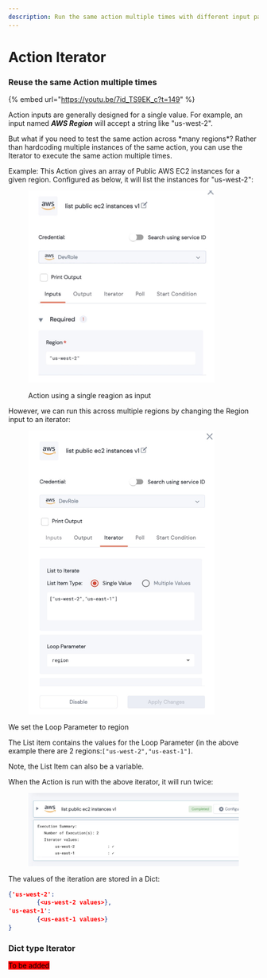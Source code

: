 ```yaml
---
description: Run the same action multiple times with different input parameters
---
```


# Action Iterator

### Reuse the same Action multiple times

{% embed url="https://youtu.be/7id_TS9EK_c?t=149" %}

Action inputs are generally designed for a single value. For example, an input named _**AWS Region**_ will accept a string like "us-west-2". &#x20;

But what if you need to test the same action across \*many regions\*? Rather than hardcoding multiple instances of the same action, you can use the Iterator to execute the same action multiple times.



Example: This Action gives an array of Public AWS EC2 instances for a given region.  Configured as below, it will list the instances for "us-west-2":

<figure><img src="../../../../.gitbook/assets/configuration.jpg" alt="screenshot of an Action&#x27;s input configuration." width="375"><figcaption><p>Action using a single reagion as input</p></figcaption></figure>

However, we can run this across multiple regions by changing the Region input to an iterator:

<figure><img src="../../../../.gitbook/assets/iteration.jpg" alt="screenshot of an iteration configuration" width="375"><figcaption></figcaption></figure>

We set the Loop Parameter to region &#x20;

The List item contains the values for the Loop Parameter (in the above example there are 2 regions:`["us-west-2","us-east-1"]`. &#x20;

Note, the List Item can also be a variable.

When the Action is run with the above iterator, it will run twice:

<figure><img src="../../../../.gitbook/assets/Screenshot 2022-12-29 at 17.28.49.jpg" alt=""><figcaption></figcaption></figure>

The values of the iteration are stored in a Dict:

```json
{'us-west-2': 
		{<us-west-2 values>}, 
'us-east-1': 
		{<us-east-1 values>}
}
```









### Dict type Iterator

<mark style="background-color:red;">To be added</mark>
